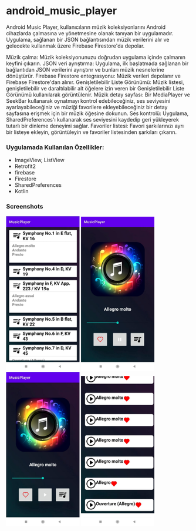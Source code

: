 # android_music_player
<p> 
Android Music Player, kullanıcıların müzik koleksiyonlarını Android cihazlarda çalmasına ve yönetmesine olanak tanıyan bir uygulamadır. Uygulama, sağlanan bir JSON bağlantısından müzik verilerini alır ve gelecekte kullanmak üzere Firebase Firestore'da depolar.
</p> 
<p> 
Müzik çalma: Müzik koleksiyonunuzu doğrudan uygulama içinde çalmanın keyfini çıkarın.
JSON veri ayrıştırma: Uygulama, ilk başlatmada sağlanan bir bağlantıdan JSON verilerini ayrıştırır ve bunları müzik nesnelerine dönüştürür.
Firebase Firestore entegrasyonu: Müzik verileri depolanır ve Firebase Firestore'dan alınır.
Genişletilebilir Liste Görünümü: Müzik listesi, genişletilebilir ve daraltılabilir alt öğelere izin veren bir Genişletilebilir Liste Görünümü kullanılarak görüntülenir.
Müzik detay sayfası: Bir MediaPlayer ve SeekBar kullanarak oynatmayı kontrol edebileceğiniz, ses seviyesini ayarlayabileceğiniz ve müziği favorilere ekleyebileceğiniz bir detay sayfasına erişmek için bir müzik öğesine dokunun.
Ses kontrolü: Uygulama, SharedPreferences'ı kullanarak ses seviyesini kaydedip geri yükleyerek tutarlı bir dinleme deneyimi sağlar.
Favoriler listesi: Favori şarkılarınızı ayrı bir listeye ekleyin, görüntüleyin ve favoriler listesinden şarkıları çıkarın.
              
### Uygulamada Kullanılan Özellikler:
                    

* ImageView, ListView
* Retrofit2
* firebase
* Firestore
* SharedPreferences
* Kotlin

### Screenshots
<p>
<a href="https://github.com/BunyaminKiremit/android_music_player/blob/main/images/1.jpeg" target="_blank">
<img src="https://github.com/BunyaminKiremit/android_music_player/blob/main/images/1.jpeg" width="200" style="max-width:100%;"></a>
<a href="https://github.com/BunyaminKiremit/android_music_player/blob/main/images/2.jpeg" target="_blank">
<img src="https://github.com/BunyaminKiremit/android_music_player/blob/main/images/2.jpeg" width="200" style="max-width:100%;"></a>
<a href="https://github.com/BunyaminKiremit/android_music_player/blob/main/images/3.jpeg" target="_blank">
<img src="https://github.com/BunyaminKiremit/android_music_player/blob/main/images/3.jpeg" width="200" style="max-width:100%;"></a>
<a href="https://github.com/BunyaminKiremit/android_music_player/blob/main/images/4.jpeg" target="_blank">
<img src="https://github.com/BunyaminKiremit/android_music_player/blob/main/images/4.jpeg" width="200" style="max-width:100%;"></a>
